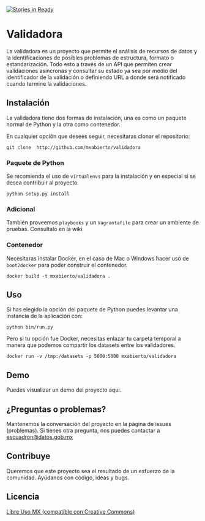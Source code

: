 [![Stories in Ready](https://badge.waffle.io/mxabierto/validadora.png?label=ready&title=Ready)](https://waffle.io/mxabierto/validadora)
# Validadora

La validadora es un proyecto que permite el análisis de recursos de datos y la identificaciones de posibles problemas de estructura, formato o estandarización.
Todo esto a través de un API que permiten crear validaciones asíncronas y consultar su estado ya sea por medio del identificador de la validación o definiendo URL a donde será notificado cuando termine la validaciones.


## Instalación

La validadora tiene dos formas de instalación, una es como un paquete normal de Python y la otra como contenedor.

En cualquier opción que desees seguir, necesitaras clonar el repositorio:

```console
git clone  http://github.com/mxabierto/validadora
```

### Paquete de Python

Se recomienda el uso de `virtualenvs` para la instalación y en especial si se desea contribuir al proyecto.

```console
python setup.py install
```

### Adicional

 También proveemos `playbooks` y un `Vagrantafile` para crear un ambiente de pruebas.
 Consultalo en la wiki.

### Contenedor

Necesitaras instalar Docker, en el caso de Mac o Windows hacer uso de `boot2docker` para poder construir el contenedor.

```console
docker build -t mxabierto/validadora .
```

## Uso

Si has elegido la opción del paquete de Python puedes levantar una instancia de la aplicación con:

```console
python bin/run.py
```

Pero si tu opción fue Docker, necesitas enlazar tu carpeta temporal a manera que podemos compartir los datasets entre los validadores.

```console
docker run -v /tmp:/datasets -p 5000:5000 mxabierto/validadora
```

## Demo

Puedes visualizar un demo del proyecto aqui.

## ¿Preguntas o problemas?

Mantenemos la conversación del proyecto en la página de issues (problemas). Si tienes otra pregunta, nos puedes contactar a escuadron@datos.gob.mx

## Contribuye

Queremos que este proyecto sea el resultado de un esfuerzo de la comunidad. Ayúdanos con código, ideas y bugs.

## Licencia

[Libre Uso MX (compatible con Creative Commons)](http://datos.gob.mx/libreusomx/)
